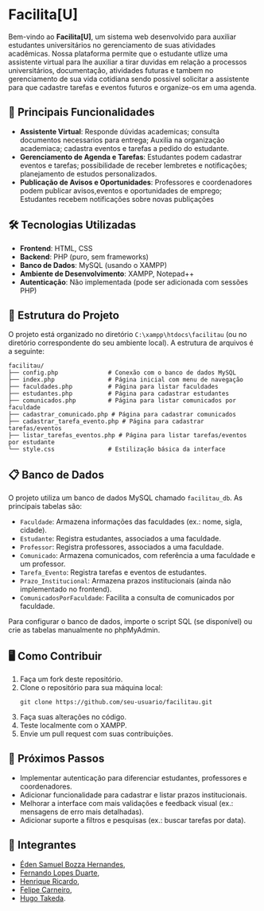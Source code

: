 # Facilita[U]

Bem-vindo ao **Facilita[U]**, um sistema web desenvolvido para auxiliar estudantes universitários no gerenciamento de suas atividades acadêmicas. Nossa plataforma permite que o estudante utlize 
uma assistente virtual para lhe auxiliar a tirar duvidas em relação a processos universitários, documentação, atividades futuras e tambem no gerenciamento de sua vida cotidiana sendo possivel solicitar
a assistente para que cadastre tarefas e eventos futuros e organize-os em uma agenda.

## 🌟  Principais Funcionalidades 
- **Assistente Virtual**: Responde dúvidas academicas; consulta documentos necessarios para entrega; Auxilia na organização academiaca; cadastra eventos e tarefas a pedido do estudante.
- **Gerenciamento de Agenda e Tarefas**: Estudantes podem cadastrar eventos e tarefas; possibilidade de receber lembretes e notificações; planejamento de estudos personalizados.
- **Publicação de Avisos e Oportunidades**: Professores e coordenadores podem publicar avisos,eventos e oportunidades de emprego; Estudantes recebem notificações sobre novas publiçações


## 🛠️ Tecnologias Utilizadas
- **Frontend**: HTML, CSS
- **Backend**: PHP (puro, sem frameworks)
- **Banco de Dados**: MySQL (usando o XAMPP)
- **Ambiente de Desenvolvimento**: XAMPP, Notepad++
- **Autenticação**: Não implementada (pode ser adicionada com sessões PHP)

## 📂 Estrutura do Projeto
O projeto está organizado no diretório `C:\xampp\htdocs\facilitau` (ou no diretório correspondente do seu ambiente local). A estrutura de arquivos é a seguinte:

```
facilitau/
├── config.php              # Conexão com o banco de dados MySQL
├── index.php               # Página inicial com menu de navegação
├── faculdades.php          # Página para listar faculdades
├── estudantes.php          # Página para cadastrar estudantes
├── comunicados.php         # Página para listar comunicados por faculdade
├── cadastrar_comunicado.php # Página para cadastrar comunicados
├── cadastrar_tarefa_evento.php # Página para cadastrar tarefas/eventos
├── listar_tarefas_eventos.php # Página para listar tarefas/eventos por estudante
└── style.css               # Estilização básica da interface
```


## 📋 Banco de Dados
O projeto utiliza um banco de dados MySQL chamado `facilitau_db`. As principais tabelas são:
- `Faculdade`: Armazena informações das faculdades (ex.: nome, sigla, cidade).
- `Estudante`: Registra estudantes, associados a uma faculdade.
- `Professor`: Registra professores, associados a uma faculdade.
- `Comunicado`: Armazena comunicados, com referência a uma faculdade e um professor.
- `Tarefa_Evento`: Registra tarefas e eventos de estudantes.
- `Prazo_Institucional`: Armazena prazos institucionais (ainda não implementado no frontend).
- `ComunicadosPorFaculdade`: Facilita a consulta de comunicados por faculdade.

Para configurar o banco de dados, importe o script SQL (se disponível) ou crie as tabelas manualmente no phpMyAdmin.

## 🖥️ Como Contribuir
1. Faça um fork deste repositório.
2. Clone o repositório para sua máquina local:
   ```
   git clone https://github.com/seu-usuario/facilitau.git
   ```
3. Faça suas alterações no código.
4. Teste localmente com o XAMPP.
5. Envie um pull request com suas contribuições.

## 📌 Próximos Passos
- Implementar autenticação para diferenciar estudantes, professores e coordenadores.
- Adicionar funcionalidade para cadastrar e listar prazos institucionais.
- Melhorar a interface com mais validações e feedback visual (ex.: mensagens de erro mais detalhadas).
- Adicionar suporte a filtros e pesquisas (ex.: buscar tarefas por data).

## 👥 Integrantes

- [Éden Samuel Bozza Hernandes](https://github.com/Eden-code01),
- [Fernando Lopes Duarte](https://github.com/Fernando-Lopes1),
- [Henrique Ricardo](https://github.com/Riquehenri),
- [Felipe Carneiro](https://github.com/FelipeCarneiroRibeiro),
- [Hugo Takeda](https://github.com/hugotakeda).

